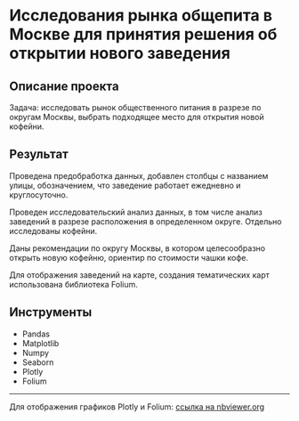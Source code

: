 # Исследования рынка общепита в Москве для принятия решения об открытии нового заведения

## Описание проекта

Задача: исследовать рынок общественного питания в разрезе по округам Москвы, выбрать подходящее место для открытия новой кофейни.

## Результат
Проведена предобработка данных, добавлен столбцы с названием улицы, обозначением, что заведение работает ежедневно и круглосуточно.  

Проведен исследовательский анализ данных, в том числе анализ заведений в разрезе расположения в определенном округе. Отдельно исследованы кофейни.  

Даны рекомендации по округу Москвы, в котором целесообразно открыть новую кофейню, ориентир по стоимости чашки кофе.  

Для отображения заведений на карте, создания тематических карт использована библиотека Folium.

## Инструменты
- Pandas
- Matplotlib
- Numpy
- Seaborn
- Plotly
- Folium

---

Для отображения графиков Plotly и Folium: [ссылка на nbviewer.org](https://nbviewer.org/github/lonetori/Yandex.Practicum/blob/main/08.%20%D0%98%D1%81%D1%81%D0%BB%D0%B5%D0%B4%D0%BE%D0%B2%D0%B0%D0%BD%D0%B8%D0%B5%20%D0%BE%D0%B1%D1%89%D0%B5%D0%BF%D0%B8%D1%82%D0%B0%20%D0%B2%20%D0%9C%D0%BE%D1%81%D0%BA%D0%B2%D0%B5/moscow_restaurants.ipynb)

